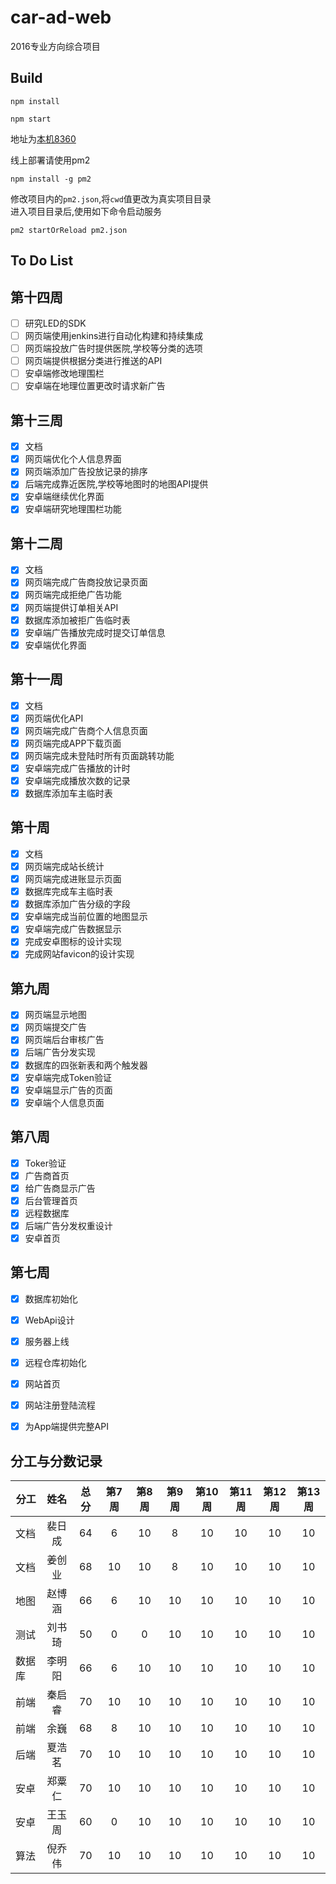 # car-ad-web

2016专业方向综合项目

## Build
```
npm install

npm start
```
地址为[本机8360](http://127.0.0.1:8360)  

线上部署请使用pm2
```
npm install -g pm2
```
修改项目内的`pm2.json`,将`cwd`值更改为真实项目目录  
进入项目目录后,使用如下命令启动服务
```
pm2 startOrReload pm2.json
```

## To Do List
## 第十四周
- [ ] 研究LED的SDK
- [ ] 网页端使用jenkins进行自动化构建和持续集成
- [ ] 网页端投放广告时提供医院,学校等分类的选项
- [ ] 网页端提供根据分类进行推送的API
- [ ] 安卓端修改地理围栏
- [ ] 安卓端在地理位置更改时请求新广告

## 第十三周
- [x] 文档
- [x] 网页端优化个人信息界面
- [x] 网页端添加广告投放记录的排序
- [x] 后端完成靠近医院,学校等地图时的地图API提供
- [x] 安卓端继续优化界面
- [x] 安卓端研究地理围栏功能

## 第十二周
- [x] 文档
- [x] 网页端完成广告商投放记录页面
- [x] 网页端完成拒绝广告功能
- [x] 网页端提供订单相关API
- [x] 数据库添加被拒广告临时表
- [x] 安卓端广告播放完成时提交订单信息
- [x] 安卓端优化界面

## 第十一周
- [x] 文档
- [x] 网页端优化API
- [x] 网页端完成广告商个人信息页面
- [x] 网页端完成APP下载页面
- [x] 网页端完成未登陆时所有页面跳转功能
- [x] 安卓端完成广告播放的计时
- [x] 安卓端完成播放次数的记录 
- [x] 数据库添加车主临时表

## 第十周
- [x] 文档
- [x] 网页端完成站长统计
- [x] 网页端完成进账显示页面
- [x] 数据库完成车主临时表
- [x] 数据库添加广告分级的字段
- [x] 安卓端完成当前位置的地图显示
- [x] 安卓端完成广告数据显示
- [x] 完成安卓图标的设计实现
- [x] 完成网站favicon的设计实现

## 第九周
- [x] 网页端显示地图
- [x] 网页端提交广告 
- [x] 网页端后台审核广告
- [x] 后端广告分发实现 
- [x] 数据库的四张新表和两个触发器
- [x] 安卓端完成Token验证
- [x] 安卓端显示广告的页面
- [x] 安卓端个人信息页面

## 第八周
- [x] Toker验证
- [x] 广告商首页
- [x] 给广告商显示广告
- [x] 后台管理首页
- [x] 远程数据库
- [x] 后端广告分发权重设计
- [x] 安卓首页

## 第七周
- [x] 数据库初始化
- [x] WebApi设计
- [x] 服务器上线
- [x] 远程仓库初始化
- [x] 网站首页
- [x] 网站注册登陆流程
- [x] 为App端提供完整API



## 分工与分数记录

|分工  |姓名   |总分  |第7周|第8周|第9周|第10周|第11周|第12周|第13周|
|------|:----:|:----:|:---:|:---:|:--:|:----:|:----:|:---:|:---:|
|文档  |裴日成 |64    |6    |10   |8   |10    |10    |10   |10   |
|文档  |姜创业 |68    |10   |10   |8   |10    |10    |10   |10   |
|地图  |赵博涵 |66    |6    |10   |10  |10    |10    |10   |10   |
|测试  |刘书琦 |50    |0    |0    |10  |10    |10    |10   |10   |
|数据库|李明阳 |66    |6    |10   |10  |10    |10    |10   |10   |
|前端  |秦启睿 |70    |10   |10   |10  |10    |10    |10   |10   |
|前端  |余巍   |68    |8    |10   |10  |10    |10    |10   |10   |
|后端  |夏浩茗 |70    |10   |10   |10  |10    |10    |10   |10   |
|安卓  |郑粟仁 |70    |10   |10   |10  |10    |10    |10   |10   |
|安卓  |王玉周 |60    |0    |10   |10  |10    |10    |10   |10   |
|算法  |倪乔伟 |70    |10   |10   |10  |10    |10    |10   |10   |
